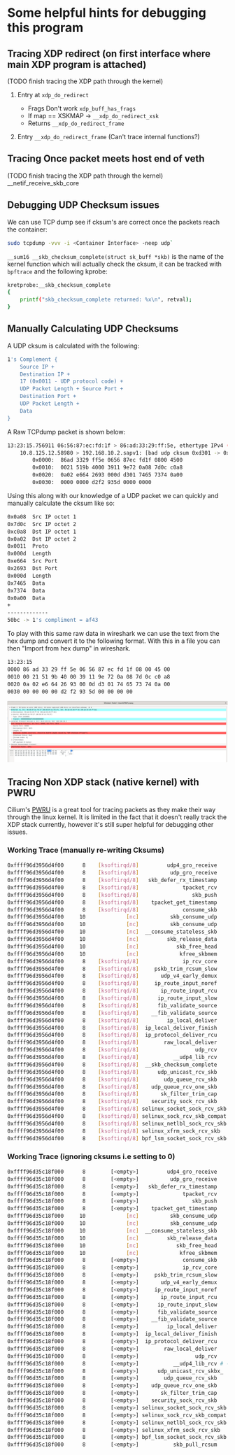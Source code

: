 # Some helpful hints for debugging this program

## Tracing XDP redirect (on first interface where main XDP program is attached)

(TODO finish tracing the XDP path through the kernel)
1. Entry at `xdp_do_redirect`
    - Frags Don't work `xdp_buff_has_frags`
    - If map == XSKMAP -> `__xdp_do_redirect_xsk`
    - Returns `__xdp_do_redirect_frame`

2. Entry `__xdp_do_redirect_frame` (Can't trace internal functions?)


## Tracing Once packet meets host end of veth 

(TODO finish tracing the XDP path through the kernel)
__netif_receive_skb_core 


## Debugging UDP Checksum issues

We can use TCP dump see if cksum's are correct once the packets reach the container:

```bash
sudo tcpdump -vvv -i <Container Interface> -neep udp`
```

`__sum16 __skb_checksum_complete(struct sk_buff *skb)` is the name of the kernel 
function which will actually check the cksum, it can be tracked with `bpftrace` 
and the following kprobe: 

```bash
kretprobe:__skb_checksum_complete
{ 
    printf("skb_checksum_complete returned: %x\n", retval);   
}
```

## Manually Calculating UDP Checksums

A UDP cksum is calculated with the following: 

```bash
1's Complement {
    Source IP +
    Destination IP +
    17 (0x0011 - UDP protocol code) +
    UDP Packet Length + Source Port +
    Destination Port +
    UDP Packet Length +
    Data
}
```

A Raw TCPdump packet is shown below:
```bash
13:23:15.756911 06:56:87:ec:fd:1f > 86:ad:33:29:ff:5e, ethertype IPv4 (0x0800), length 60: (tos 0x0, ttl 57, id 20891, offset 0, flags [DF], proto UDP (17), length 33)
    10.8.125.12.58980 > 192.168.10.2.sapv1: [bad udp cksum 0xd301 -> 0xaf43!] UDP, length 5
        0x0000:  86ad 3329 ff5e 0656 87ec fd1f 0800 4500
        0x0010:  0021 519b 4000 3911 9e72 0a08 7d0c c0a8
        0x0020:  0a02 e664 2693 000d d301 7465 7374 0a00
        0x0030:  0000 0000 d2f2 935d 0000 0000
```

Using this along with our knowledge of a UDP packet we can quickly and manually 
calculate the cksum like so: 

```bash
0x0a08  Src IP octet 1
0x7d0c  Src IP octet 2
0xc0a8  Dst IP octet 1
0x0a02  Dst IP octet 2
0x0011  Proto
0x000d  Length
0xe664  Src Port
0x2693  Dst Port
0x000d  Length
0x7465  Data
0x7374  Data
0x0a00  Data
+
-------------
50bc -> 1's compliment = af43
```

To play with this same raw data in wireshark we can use the text from the hex dump
and convert it to the following format.  With this in a file you can then
"Import from hex dump" in wireshark.

```bash
13:23:15
0000 86 ad 33 29 ff 5e 06 56 87 ec fd 1f 08 00 45 00
0010 00 21 51 9b 40 00 39 11 9e 72 0a 08 7d 0c c0 a8
0020 0a 02 e6 64 26 93 00 0d d3 01 74 65 73 74 0a 00
0030 00 00 00 00 d2 f2 93 5d 00 00 00 00
```

![Above Raw packet shown in wireshark](./wireshark.png)

## Tracing Non XDP stack (native kernel) with PWRU

Cilium's [PWRU](https://github.com/cilium/pwru) is a great tool for tracing packets
as they make their way through the linux kernel. It is limited in the fact that it
doesn't really track the XDP stack currently, however it's still super helpful 
for debugging other issues. 

### Working Trace (manually re-writing Cksums)

```bash
0xffff96d3956d4f00      8    [ksoftirqd/8]         udp4_gro_receive
0xffff96d3956d4f00      8    [ksoftirqd/8]          udp_gro_receive
0xffff96d3956d4f00      8    [ksoftirqd/8]   skb_defer_rx_timestamp
0xffff96d3956d4f00      8    [ksoftirqd/8]              tpacket_rcv
0xffff96d3956d4f00      8    [ksoftirqd/8]                 skb_push
0xffff96d3956d4f00      8    [ksoftirqd/8]    tpacket_get_timestamp
0xffff96d3956d4f00      8    [ksoftirqd/8]              consume_skb
0xffff96d3956d4f00     10             [nc]          skb_consume_udp
0xffff96d3956d4f00     10             [nc]          skb_consume_udp
0xffff96d3956d4f00     10             [nc]  __consume_stateless_skb
0xffff96d3956d4f00     10             [nc]         skb_release_data
0xffff96d3956d4f00     10             [nc]            skb_free_head
0xffff96d3956d4f00     10             [nc]             kfree_skbmem
0xffff96d3956d4f00      8    [ksoftirqd/8]              ip_rcv_core
0xffff96d3956d4f00      8    [ksoftirqd/8]     pskb_trim_rcsum_slow
0xffff96d3956d4f00      8    [ksoftirqd/8]       udp_v4_early_demux
0xffff96d3956d4f00      8    [ksoftirqd/8]     ip_route_input_noref
0xffff96d3956d4f00      8    [ksoftirqd/8]       ip_route_input_rcu
0xffff96d3956d4f00      8    [ksoftirqd/8]      ip_route_input_slow
0xffff96d3956d4f00      8    [ksoftirqd/8]      fib_validate_source
0xffff96d3956d4f00      8    [ksoftirqd/8]    __fib_validate_source
0xffff96d3956d4f00      8    [ksoftirqd/8]         ip_local_deliver
0xffff96d3956d4f00      8    [ksoftirqd/8]  ip_local_deliver_finish
0xffff96d3956d4f00      8    [ksoftirqd/8]  ip_protocol_deliver_rcu
0xffff96d3956d4f00      8    [ksoftirqd/8]        raw_local_deliver
0xffff96d3956d4f00      8    [ksoftirqd/8]                  udp_rcv
0xffff96d3956d4f00      8    [ksoftirqd/8]           __udp4_lib_rcv
0xffff96d3956d4f00      8    [ksoftirqd/8]  __skb_checksum_complete
0xffff96d3956d4f00      8    [ksoftirqd/8]      udp_unicast_rcv_skb
0xffff96d3956d4f00      8    [ksoftirqd/8]        udp_queue_rcv_skb
0xffff96d3956d4f00      8    [ksoftirqd/8]    udp_queue_rcv_one_skb
0xffff96d3956d4f00      8    [ksoftirqd/8]       sk_filter_trim_cap
0xffff96d3956d4f00      8    [ksoftirqd/8]    security_sock_rcv_skb
0xffff96d3956d4f00      8    [ksoftirqd/8] selinux_socket_sock_rcv_skb
0xffff96d3956d4f00      8    [ksoftirqd/8] selinux_sock_rcv_skb_compat
0xffff96d3956d4f00      8    [ksoftirqd/8] selinux_netlbl_sock_rcv_skb
0xffff96d3956d4f00      8    [ksoftirqd/8] selinux_xfrm_sock_rcv_skb
0xffff96d3956d4f00      8    [ksoftirqd/8] bpf_lsm_socket_sock_rcv_skb
```

### Working Trace (ignoring cksums i.e setting to 0)

```bash
0xffff96d35c18f000      8        [<empty>]         udp4_gro_receive
0xffff96d35c18f000      8        [<empty>]          udp_gro_receive
0xffff96d35c18f000      8        [<empty>]   skb_defer_rx_timestamp
0xffff96d35c18f000      8        [<empty>]              tpacket_rcv
0xffff96d35c18f000      8        [<empty>]                 skb_push
0xffff96d35c18f000      8        [<empty>]    tpacket_get_timestamp
0xffff96d35c18f000     10             [nc]          skb_consume_udp
0xffff96d35c18f000     10             [nc]          skb_consume_udp
0xffff96d35c18f000     10             [nc]  __consume_stateless_skb
0xffff96d35c18f000     10             [nc]         skb_release_data
0xffff96d35c18f000     10             [nc]            skb_free_head
0xffff96d35c18f000     10             [nc]             kfree_skbmem
0xffff96d35c18f000      8        [<empty>]              consume_skb
0xffff96d35c18f000      8        [<empty>]              ip_rcv_core
0xffff96d35c18f000      8        [<empty>]     pskb_trim_rcsum_slow
0xffff96d35c18f000      8        [<empty>]       udp_v4_early_demux
0xffff96d35c18f000      8        [<empty>]     ip_route_input_noref
0xffff96d35c18f000      8        [<empty>]       ip_route_input_rcu
0xffff96d35c18f000      8        [<empty>]      ip_route_input_slow
0xffff96d35c18f000      8        [<empty>]      fib_validate_source
0xffff96d35c18f000      8        [<empty>]    __fib_validate_source
0xffff96d35c18f000      8        [<empty>]         ip_local_deliver
0xffff96d35c18f000      8        [<empty>]  ip_local_deliver_finish
0xffff96d35c18f000      8        [<empty>]  ip_protocol_deliver_rcu
0xffff96d35c18f000      8        [<empty>]        raw_local_deliver
0xffff96d35c18f000      8        [<empty>]                  udp_rcv
0xffff96d35c18f000      8        [<empty>]           __udp4_lib_rcv # ----> No CKSUM so we don't call __skb_checksum_complete
0xffff96d35c18f000      8        [<empty>]      udp_unicast_rcv_skbx_
0xffff96d35c18f000      8        [<empty>]        udp_queue_rcv_skb
0xffff96d35c18f000      8        [<empty>]    udp_queue_rcv_one_skb
0xffff96d35c18f000      8        [<empty>]       sk_filter_trim_cap
0xffff96d35c18f000      8        [<empty>]    security_sock_rcv_skb
0xffff96d35c18f000      8        [<empty>] selinux_socket_sock_rcv_skb
0xffff96d35c18f000      8        [<empty>] selinux_sock_rcv_skb_compat
0xffff96d35c18f000      8        [<empty>] selinux_netlbl_sock_rcv_skb
0xffff96d35c18f000      8        [<empty>] selinux_xfrm_sock_rcv_skb
0xffff96d35c18f000      8        [<empty>] bpf_lsm_socket_sock_rcv_skb
0xffff96d35c18f000      8        [<empty>]           skb_pull_rcsum
```